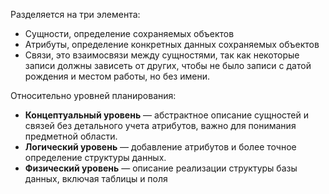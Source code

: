 Разделяется на три элемента:
- Сущности, определение сохраняемых объектов
- Атрибуты, определение конкретных данных сохраняемых объектов
- Связи, это взаимосвязи между сущностями, так как некоторые записи должны зависеть от других, чтобы не было записи с датой рождения и местом работы, но без имени.

Относительно уровней планирования:
- **Концептуальный уровень** — абстрактное описание сущностей и связей без детального учета атрибутов, важно для понимания предметной области.
- **Логический уровень** — добавление атрибутов и более точное определение структуры данных.
- **Физический уровень** — описание реализации структуры базы данных, включая таблицы и поля


